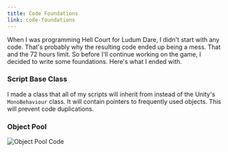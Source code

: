 ```yaml
---
title: Code Foundations
link: code-foundations
---
```


When I was programming Hell Court for Ludum Dare, I didn't start with any code. That's probably why the resulting code ended up being a mess. That and the 72 hours limit. So before I'll continue working on the game, I decided to write some foundations. Here's what I ended with.

### Script Base Class

I made a class that all of my scripts will inherit from instead of the Unity's `MonoBehaviour` class. It will contain pointers to frequently used objects. This will prevent code duplications.

### Object Pool

![Object Pool Code](/images/object-pool-code.png)
